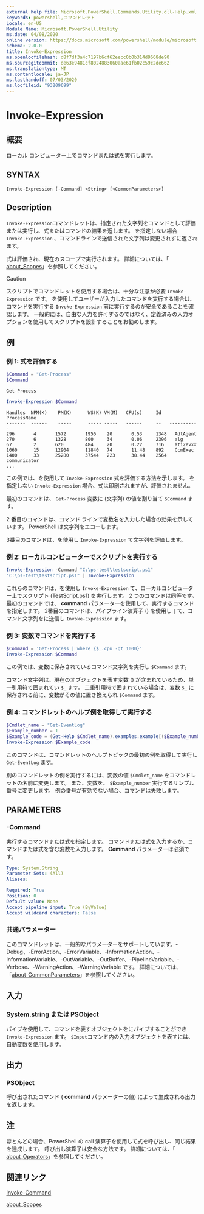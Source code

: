 ```yaml
---
external help file: Microsoft.PowerShell.Commands.Utility.dll-Help.xml
keywords: powershell,コマンドレット
Locale: en-US
Module Name: Microsoft.PowerShell.Utility
ms.date: 04/08/2020
online version: https://docs.microsoft.com/powershell/module/microsoft.powershell.utility/invoke-expression?view=powershell-7&WT.mc_id=ps-gethelp
schema: 2.0.0
title: Invoke-Expression
ms.openlocfilehash: d8f7df3a4c7197b6cf62eecc0b0b314d9668de90
ms.sourcegitcommit: de63e9481cf8024883060aae61fb02c59c2de662
ms.translationtype: MT
ms.contentlocale: ja-JP
ms.lasthandoff: 07/03/2020
ms.locfileid: "93209699"
---
```

# Invoke-Expression

## 概要
ローカル コンピューター上でコマンドまたは式を実行します。

## SYNTAX

```
Invoke-Expression [-Command] <String> [<CommonParameters>]
```

## Description

`Invoke-Expression`コマンドレットは、指定された文字列をコマンドとして評価または実行し、式またはコマンドの結果を返します。 を指定しない場合 `Invoke-Expression` 、コマンドラインで送信された文字列は変更されずに返されます。

式は評価され、現在のスコープで実行されます。 詳細については、「 [about_Scopes](../Microsoft.PowerShell.Core/About/about_Scopes.md)」を参照してください。

> [!CAUTION]
> スクリプトでコマンドレットを使用する場合は、十分な注意が必要 `Invoke-Expression` です。 を使用してユーザーが入力したコマンドを実行する場合は、コマンドを実行する `Invoke-Expression` 前に実行するのが安全であることを確認します。 一般的には、自由な入力を許可するのではなく、定義済みの入力オプションを使用してスクリプトを設計することをお勧めします。

## 例

### 例 1: 式を評価する

```powershell
$Command = "Get-Process"
$Command
```

```Output
Get-Process
```

```powershell
Invoke-Expression $Command
```

```Output
Handles  NPM(K)    PM(K)      WS(K) VM(M)   CPU(s)     Id   ProcessName
-------  ------    -----      ----- -----   ------     --   -----------
296       4       1572       1956    20       0.53     1348   AdtAgent
270       6       1328       800     34       0.06     2396   alg
67        2       620        484     20       0.22     716    ati2evxx
1060      15      12904      11840   74       11.48    892    CcmExec
1400      33      25280      37544   223      38.44    2564   communicator
...
```

この例では、を使用して `Invoke-Expression` 式を評価する方法を示します。 を指定しない `Invoke-Expression` 場合、式は印刷されますが、評価されません。

最初のコマンドは、 `Get-Process` 変数に (文字列) の値を割り当て `$Command` ます。

2 番目のコマンドは、コマンド ラインで変数名を入力した場合の効果を示しています。 PowerShell は文字列をエコーします。

3番目のコマンドは、を使用し `Invoke-Expression` て文字列を評価します。

### 例 2: ローカルコンピューターでスクリプトを実行する

```powershell
Invoke-Expression -Command "C:\ps-test\testscript.ps1"
"C:\ps-test\testscript.ps1" | Invoke-Expression
```

これらのコマンドは、を使用し `Invoke-Expression` て、ローカルコンピューター上でスクリプト (TestScript.ps1) を実行します。 2 つのコマンドは同等です。 最初のコマンドでは、 **command** パラメーターを使用して、実行するコマンドを指定します。
2番目のコマンドは、パイプライン演算子 () を使用し `|` て、コマンド文字列をに送信し `Invoke-Expression` ます。

### 例 3: 変数でコマンドを実行する

```powershell
$Command = 'Get-Process | where {$_.cpu -gt 1000}'
Invoke-Expression $Command
```

この例では、変数に保存されているコマンド文字列を実行し `$Command` ます。

コマンド文字列は、現在のオブジェクトを表す変数 () が含まれているため、単一引用符で囲まれてい `$_` ます。 二重引用符で囲まれている場合は、変数 `$_` に保存される前に、変数がその値に置き換えられ `$Command` ます。

### 例 4: コマンドレットのヘルプ例を取得して実行する

```powershell
$Cmdlet_name = "Get-EventLog"
$Example_number = 1
$Example_code = (Get-Help $Cmdlet_name).examples.example[($Example_number-1)].code
Invoke-Expression $Example_code
```

このコマンドは、コマンドレットのヘルプトピックの最初の例を取得して実行し `Get-EventLog` ます。

別のコマンドレットの例を実行するには、変数の値 `$Cmdlet_name` をコマンドレットの名前に変更します。 また、変数を、 `$Example_number` 実行するサンプル番号に変更します。 例の番号が有効でない場合、コマンドは失敗します。

## PARAMETERS

### -Command

実行するコマンドまたは式を指定します。 コマンドまたは式を入力するか、コマンドまたは式を含む変数を入力します。 **Command** パラメーターは必須です。

```yaml
Type: System.String
Parameter Sets: (All)
Aliases:

Required: True
Position: 0
Default value: None
Accept pipeline input: True (ByValue)
Accept wildcard characters: False
```

### 共通パラメーター

このコマンドレットは、一般的なパラメーターをサポートしています。-Debug、-ErrorAction、-ErrorVariable、-InformationAction、-InformationVariable、-OutVariable、-OutBuffer、-PipelineVariable、-Verbose、-WarningAction、-WarningVariable です。 詳細については、「[about_CommonParameters](../Microsoft.PowerShell.Core/About/about_CommonParameters.md)」を参照してください。

## 入力

### System.string または PSObject

パイプを使用して、コマンドを表すオブジェクトをにパイプすることができ `Invoke-Expression` ます。
`$Input`コマンド内の入力オブジェクトを表すには、自動変数を使用します。

## 出力

### PSObject

呼び出されたコマンド ( **command** パラメーターの値) によって生成される出力を返します。

## 注

ほとんどの場合、PowerShell の call 演算子を使用して式を呼び出し、同じ結果を達成します。
呼び出し演算子は安全な方法です。 詳細については、「 [about_Operators](../microsoft.powershell.core/about/about_operators.md#call-operator-)」を参照してください。

## 関連リンク

[Invoke-Command](../Microsoft.PowerShell.Core/Invoke-Command.md)

[about_Scopes](../Microsoft.PowerShell.Core/About/about_Scopes.md)
